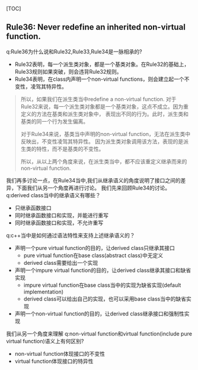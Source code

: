 [TOC]
## Rule36: Never redefine an inherited non-virtual function.

q:Rule36为什么说和Rule32,Rule33,Rule34是一脉相承的?
>
- Rule32表明，每一个派生类对象，都是一个基类对象。在Rule32的基础上，Rule33规则如果突破，则会违背Rule32规则。
- Rule34表明，在class内声明一个non-virtual functions，则会建立起一个不变性，凌驾其特异性。
>
>所以，如果我们在派生类当中redefine a non-virtual function.
对于Rule32来说，每一个派生类对象都是一个基类对象，这点不成立。因为重定义的方法在基类和派生类对象中，
表现出不同的行为。此时，派生类和基类的同一个行为发生偏离。
>
>对于Rule34来说，基类当中声明的non-virtual function，无法在派生类中反映出，不变性凌驾其特异性。
因为派生类对象调用该方法，表现的是派生类的特性，而不是基类的不变性。
>
>所以，从以上两个角度来说，在派生类当中，都不应该重定义继承而来的non-virtual function.

我们再多讨论一点，在Rule34当中,我们从继承语义的角度说明了接口之间的差异，下面我们从另一个角度再进行讨论。
我们先来回顾Rule34的讨论。
q:derived class当中的继承语义有哪些？
- 只继承函数接口
- 同时继承函数接口和实现，并能进行重写
- 同时继承函数接口和实现，不允许重写

q:c++当中是如何通过语法特性来支持上述继承语义的？
- 声明一个pure virtual function的目的，让derived class只继承其接口
  - pure virtual function在base class(abstract class)中无定义
  - derived class需要给出一个实现
- 声明一个impure virtual function的目的，让derived class继承其接口和缺省实现
  - impure virtual function在base class当中的实现为缺省实现(default implementation)
  - derived class可以给出自己的实现，也可以采用base class当中的缺省实现
- 声明一个non-virtual function的目的，让derived class继承接口和强制性实现

我们从另一个角度来理解
q:non-virtual function和virtual function(include pure virtual function)语义上有何区别?
- non-virtual function体现接口的不变性
- virtual function体现接口的特异性
